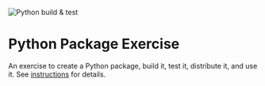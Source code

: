 ![Python build & test](https://github.com/software-students-spring2025/3-python-package-pypacks/actions/workflows/build.yaml/badge.svg)

# Python Package Exercise

An exercise to create a Python package, build it, test it, distribute it, and use it. See [instructions](./instructions.md) for details.
